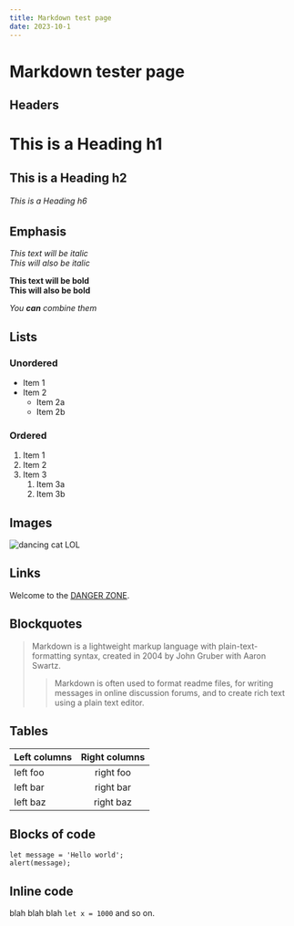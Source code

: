 ```yaml
---
title: Markdown test page
date: 2023-10-1
---
```


# Markdown tester page

## Headers

# This is a Heading h1
## This is a Heading h2 
###### This is a Heading h6

## Emphasis

*This text will be italic*  
_This will also be italic_

**This text will be bold**  
__This will also be bold__

_You **can** combine them_

## Lists

### Unordered

* Item 1
* Item 2
    * Item 2a
    * Item 2b

### Ordered

1. Item 1
1. Item 2
1. Item 3
    1. Item 3a
    1. Item 3b

## Images

![dancing cat LOL](https://media.tenor.com/cqN9oqz2y0wAAAAi/swag-cat-nae-nae-cat.gif "Is this real?")

## Links

Welcome to the [DANGER ZONE](https://jehoz.github.io/).

## Blockquotes

> Markdown is a lightweight markup language with plain-text-formatting syntax, created in 2004 by John Gruber with Aaron Swartz.
>
>> Markdown is often used to format readme files, for writing messages in online discussion forums, and to create rich text using a plain text editor.

## Tables

| Left columns  | Right columns |
| ------------- |:-------------:|
| left foo      | right foo     |
| left bar      | right bar     |
| left baz      | right baz     |

## Blocks of code

```
let message = 'Hello world';
alert(message);
```

## Inline code

blah blah blah `let x = 1000` and so on.

